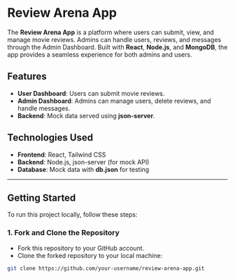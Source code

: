 # Review Arena App

The **Review Arena App** is a platform where users can submit, view, and manage movie reviews. Admins can handle users, reviews, and messages through the Admin Dashboard. Built with **React**, **Node.js**, and **MongoDB**, the app provides a seamless experience for both admins and users. 

## Features
- **User Dashboard**: Users can submit movie reviews.
- **Admin Dashboard**: Admins can manage users, delete reviews, and handle messages.
- **Backend**: Mock data served using **json-server**.

## Technologies Used
- **Frontend**: React, Tailwind CSS
- **Backend**: Node.js, json-server (for mock API)
- **Database**: Mock data with **db.json** for testing

---

## Getting Started

To run this project locally, follow these steps:

### 1. Fork and Clone the Repository
- Fork this repository to your GitHub account.
- Clone the forked repository to your local machine:

```bash
git clone https://github.com/your-username/review-arena-app.git
